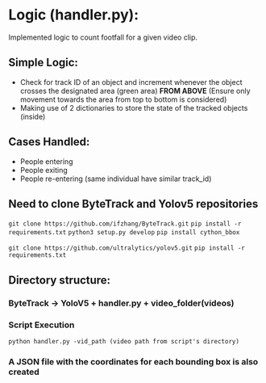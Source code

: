 # Logic (handler.py):
Implemented logic to count footfall for a given video clip.

## Simple Logic:
- Check for track ID of an object and increment whenever the object crosses the designated area (green area) **FROM ABOVE** (Ensure only movement towards the area from top to bottom is considered)
- Making use of 2 dictionaries to store the state of the tracked objects (inside)

## Cases Handled:
- People entering
- People exiting
- People re-entering (same individual have similar track_id)

## Need to clone ByteTrack and Yolov5 repositories
```git clone https://github.com/ifzhang/ByteTrack.git```
```pip install -r requirements.txt```
```python3 setup.py develop```
```pip install cython_bbox```

```git clone https://github.com/ultralytics/yolov5.git```
```pip install -r requirements.txt```
## Directory structure:
### ByteTrack -> YoloV5 + handler.py + video_folder(videos)
### Script Execution
```python handler.py -vid_path (video path from script's directory)```
### A JSON file with the coordinates for each bounding box is also created
